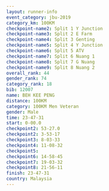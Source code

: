 ```yaml
---
layout: runner-info 
event_category: jbu-2019 
category_km: 100KM 
checkpoint-name2: Split 1 Y Junction  
checkpoint-name3: Split 2 E Farm  
checkpoint-name4: Split 3 Genting  
checkpoint-name5: Split 4 Y Junction 
checkpoint-name6: Split 5 ATV 
checkpoint-name7: Split 6 Nuang 1 
checkpoint-name8: Split 7 G Nuang 
checkpoint-name9: Split 8 Nuang 2 
overall_rank: 44
gender_rank: 74
category_rank: 18
bib: 12007
name: BEH KEE PENG
distance: 100KM
category: 100KM Men Veteran
gender: Male
time: 23-47-31
start: 0-00.0
checkpoint2: 53-27.0
checkpoint2: 3-53-17
checkpoint3: 8-03-33
checkpoint4: 11-08-32
checkpoint5: 
checkpoint6: 14-58-45
checkpoint7: 19-03-32
checkpoint8: 21-56-11
finish: 23-47-31
country: Malaysia
---
```

